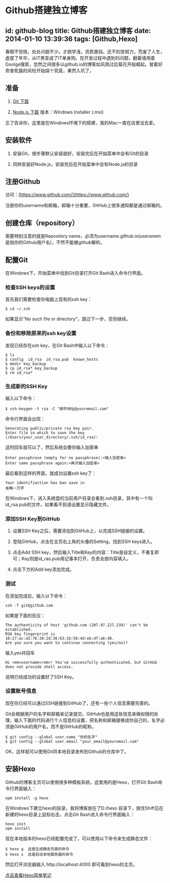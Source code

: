 ﻿# Github搭建独立博客
id: github-blog
title: Github搭建独立博客
date: 2014-01-10 13:39:36
tags: [Github,Hexo]
---
春眠不觉晓，处处问题不少。才疏学浅，资质愚钝，还不刻苦努力，荒废了人生，虚度了年华，从IT男变成了IT单身狗。在开发过程中遇到的问题，翻着墙用着Goolge搜索，忽然之间很多以github.io的博客如风雨过后菊花开般崛起。冒着好奇害死猫的风险开始探个究竟，果然入坑了。

## 准备
1. [Git 下载](http://git-scm.com/)

2. [Node.js 下载](http://nodejs.org/) 版本：Windows Installer (.msi)

忘了告诉你，这里是在Windows环境下的搭建，我的Mac一直在店里没去拿。

<!-- more --> 

## 安装软件
1. 安装Git，按步骤默认安装就好，安装完后在开始菜单中会有Git的目录

2. 同样安装好Node.js，安装完后在开始菜单中会有Node.js的目录


## 注册Github
访问：[https://www.github.com/](https://www.github.com/)

注册你的username和邮箱，邮箱十分重要，GitHub上很多通知都是通过邮箱的。

## 创建仓库（repository）
需要特别注意的就是Repository name，必须为username.github.io(useranem是指你的Github用户名)，不然不能被github解析。

## 配置Git
在Windows下，开始菜单中找到Git目录打开Git Bash进入命令行界面。

### 检查SSH keys的设置
首先我们需要检查你电脑上现有的ssh key：

    $ cd ~/.ssh
如果显示“No such file or directory”，跳过下一步，否则继续。

### 备份和移除原来的ssh key设置
发现已经存在ssh key，在Git Bash中输入以下命令：

    $ ls
    $ config  id_rsa  id_rsa.pub  known_hosts
    $ mkdir key_backup
    $ cp id_rsa* key_backup
    $ rm id_rsa*

### 生成新的SSH Key
输入以下命令：

    $ ssh-keygen -t rsa -C "邮件地址@youremail.com"

命令行界面会出现：

    Generating public/private rsa key pair.
    Enter file in which to save the key (/Users/your_user_directory/.ssh/id_rsa):

这时回车就可以了，然后系统会要你输入加密串

    Enter passphrase (empty for no passphrase):<输入加密串>
    Enter same passphrase again:<再次输入加密串>

最后看到这样的界面，就成功设置ssh key了：

    Your identifiaction has ban save in
    省略一万字

在Windows下，进入系统盘的当前用户目录会看到.ssh目录，其中有一个叫id_rsa.pub的文件，如果看不到请设置显示隐藏文件。

### 添加SSH Key到GitHub


1. 设置SSH Key之后，需要添加到GitHub上，以完成SSH链接的设置。

2. 登陆GitHub，点击在主页右上角的头像的Setting，找到SSH keys进入。

3. 点击Add SSH key，然后输入Title和Key的内容：Title是自定义，不重复即可；Key则是id_ras.pub用记事本打开，负责全部内容填入。

4. 点击下方的Add key添加完成。


### 测试
在添加完成后，输入以下命令：

    ssh -T git@github.com

如果是下面的反应：

    The authenticity of host 'github.com (207.97.227.239)' can't be established.
    RSA key fingerprint is 16:27:ac:a5:76:28:2d:36:63:1b:56:4d:eb:df:a6:48.
    Are you sure you want to continue connecting (yes/no)?

输入yes并回车

    Hi <em>username</em>! You've successfully authenticated, but GitHub does not provide shell access.

说明已经成功的设置好了SSH Key。

### 设置账号信息
现在你已经可以通过SSH链接到GitHub了，还有一些个人信息需要完善的。

Git会根据用户的名字和邮箱来记录提交。GitHub也是用这些信息来做权限的处理，输入下面的代码进行个人信息的设置，把名称和邮箱替换成你自己的，名字必须是GitHub的用户名，而不是GitHub的昵称。

    $ git config --global user.name "你的名字"
    $ git config --global user.email "your_email@youremail.com"

OK，这样就可以使用Git将本地目录发布到Github的仓库中了。

## 安装Hexo
Github的博客主页可以使用很多种模板系统，这里用的是Hexo，打开Git Bash命令行界面输入：

    npm install -g hexo

在Windows下建立hexo的目录，我将博客放在了D:/hexo 目录下，按住Shift见在新建的hexo目录上鼠标右击，点击Git Bash进入命令行界面输入：

    hexo init
    npm install

现在本地版本的hexo已经配置完成了，可以使用以下命令来生成静态文件：

    $ hexo g  这是生成静态页面的命令
    $ hexo s  这是启动本地服务器的命令

然后打开浏览器输入 http://localhost:4000 即可看到hexo的主页。

[点击查看Hexo简单笔记](/2014/01/11/hexo-guide)
